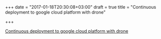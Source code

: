 +++
date = "2017-01-18T20:30:08+03:00"
draft = true
title = "Continuous deployment to google cloud platform with drone"

+++

<p><a href="https://open.blogs.nytimes.com/2017/01/12/continuous-deployment-to-google-cloud-platform-with-drone">Continuous deployment to google cloud platform with drone</a></p>
